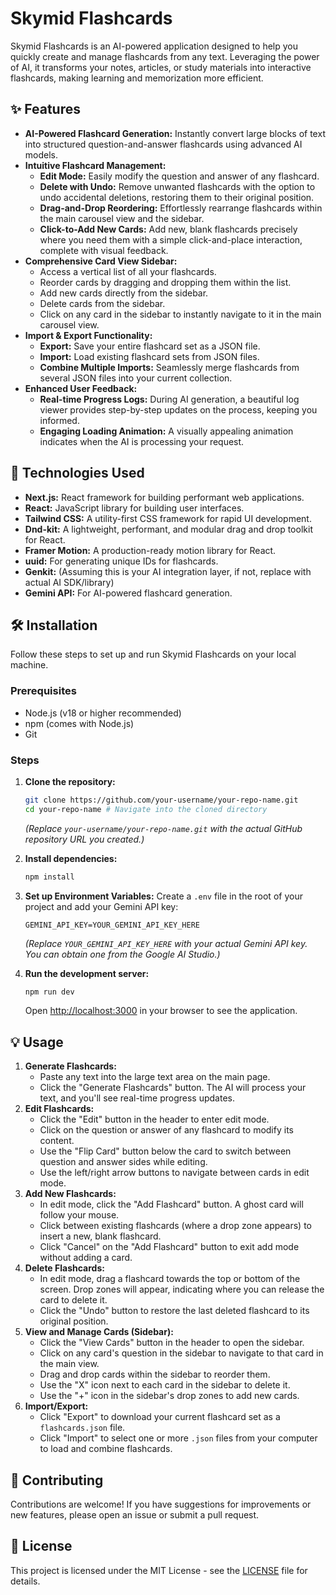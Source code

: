 # Skymid Flashcards



Skymid Flashcards is an AI-powered application designed to help you quickly create and manage flashcards from any text. Leveraging the power of AI, it transforms your notes, articles, or study materials into interactive flashcards, making learning and memorization more efficient.

## ✨ Features

*   **AI-Powered Flashcard Generation:** Instantly convert large blocks of text into structured question-and-answer flashcards using advanced AI models.
*   **Intuitive Flashcard Management:**
    *   **Edit Mode:** Easily modify the question and answer of any flashcard.
    *   **Delete with Undo:** Remove unwanted flashcards with the option to undo accidental deletions, restoring them to their original position.
    *   **Drag-and-Drop Reordering:** Effortlessly rearrange flashcards within the main carousel view and the sidebar.
    *   **Click-to-Add New Cards:** Add new, blank flashcards precisely where you need them with a simple click-and-place interaction, complete with visual feedback.
*   **Comprehensive Card View Sidebar:**
    *   Access a vertical list of all your flashcards.
    *   Reorder cards by dragging and dropping them within the list.
    *   Add new cards directly from the sidebar.
    *   Delete cards from the sidebar.
    *   Click on any card in the sidebar to instantly navigate to it in the main carousel view.
*   **Import & Export Functionality:**
    *   **Export:** Save your entire flashcard set as a JSON file.
    *   **Import:** Load existing flashcard sets from JSON files.
    *   **Combine Multiple Imports:** Seamlessly merge flashcards from several JSON files into your current collection.
*   **Enhanced User Feedback:**
    *   **Real-time Progress Logs:** During AI generation, a beautiful log viewer provides step-by-step updates on the process, keeping you informed.
    *   **Engaging Loading Animation:** A visually appealing animation indicates when the AI is processing your request.

## 🚀 Technologies Used

*   **Next.js:** React framework for building performant web applications.
*   **React:** JavaScript library for building user interfaces.
*   **Tailwind CSS:** A utility-first CSS framework for rapid UI development.
*   **Dnd-kit:** A lightweight, performant, and modular drag and drop toolkit for React.
*   **Framer Motion:** A production-ready motion library for React.
*   **uuid:** For generating unique IDs for flashcards.
*   **Genkit:** (Assuming this is your AI integration layer, if not, replace with actual AI SDK/library)
*   **Gemini API:** For AI-powered flashcard generation.

## 🛠️ Installation

Follow these steps to set up and run Skymid Flashcards on your local machine.

### Prerequisites

*   Node.js (v18 or higher recommended)
*   npm (comes with Node.js)
*   Git

### Steps

1.  **Clone the repository:**
    ```bash
    git clone https://github.com/your-username/your-repo-name.git
    cd your-repo-name # Navigate into the cloned directory
    ```
    *(Replace `your-username/your-repo-name.git` with the actual GitHub repository URL you created.)*

2.  **Install dependencies:**
    ```bash
    npm install
    ```

3.  **Set up Environment Variables:**
    Create a `.env` file in the root of your project and add your Gemini API key:
    ```
    GEMINI_API_KEY=YOUR_GEMINI_API_KEY_HERE
    ```
    *(Replace `YOUR_GEMINI_API_KEY_HERE` with your actual Gemini API key. You can obtain one from the Google AI Studio.)*

4.  **Run the development server:**
    ```bash
    npm run dev
    ```

    Open [http://localhost:3000](http://localhost:3000) in your browser to see the application.

## 💡 Usage

1.  **Generate Flashcards:**
    *   Paste any text into the large text area on the main page.
    *   Click the "Generate Flashcards" button. The AI will process your text, and you'll see real-time progress updates.
2.  **Edit Flashcards:**
    *   Click the "Edit" button in the header to enter edit mode.
    *   Click on the question or answer of any flashcard to modify its content.
    *   Use the "Flip Card" button below the card to switch between question and answer sides while editing.
    *   Use the left/right arrow buttons to navigate between cards in edit mode.
3.  **Add New Flashcards:**
    *   In edit mode, click the "Add Flashcard" button. A ghost card will follow your mouse.
    *   Click between existing flashcards (where a drop zone appears) to insert a new, blank flashcard.
    *   Click "Cancel" on the "Add Flashcard" button to exit add mode without adding a card.
4.  **Delete Flashcards:**
    *   In edit mode, drag a flashcard towards the top or bottom of the screen. Drop zones will appear, indicating where you can release the card to delete it.
    *   Click the "Undo" button to restore the last deleted flashcard to its original position.
5.  **View and Manage Cards (Sidebar):**
    *   Click the "View Cards" button in the header to open the sidebar.
    *   Click on any card's question in the sidebar to navigate to that card in the main view.
    *   Drag and drop cards within the sidebar to reorder them.
    *   Use the "X" icon next to each card in the sidebar to delete it.
    *   Use the "+" icon in the sidebar's drop zones to add new cards.
6.  **Import/Export:**
    *   Click "Export" to download your current flashcard set as a `flashcards.json` file.
    *   Click "Import" to select one or more `.json` files from your computer to load and combine flashcards.

## 🤝 Contributing

Contributions are welcome! If you have suggestions for improvements or new features, please open an issue or submit a pull request.

## 📄 License

This project is licensed under the MIT License - see the [LICENSE](LICENSE) file for details.
